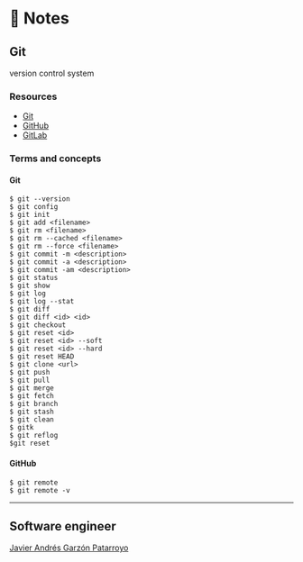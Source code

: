 # :memo: Notes
## Git
version control system

### Resources
* [Git](https://git-scm.com/)
* [GitHub](https://github.com/)
* [GitLab](https://gitlab.com/)

### Terms and concepts
#### Git
```
$ git --version
$ git config
$ git init
$ git add <filename>
$ git rm <filename>
$ git rm --cached <filename>
$ git rm --force <filename>
$ git commit -m <description>
$ git commit -a <description>
$ git commit -am <description>
$ git status
$ git show
$ git log
$ git log --stat
$ git diff
$ git diff <id> <id>
$ git checkout
$ git reset <id>
$ git reset <id> --soft
$ git reset <id> --hard
$ git reset HEAD
$ git clone <url>
$ git push
$ git pull
$ git merge
$ git fetch
$ git branch
$ git stash
$ git clean
$ gitk
$ git reflog
$git reset
```
#### GitHub
```
$ git remote
$ git remote -v

```

- - -
## Software engineer
[Javier Andrés Garzón Patarroyo](https://www.javierandresgp.com)
